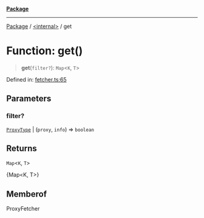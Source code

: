 [**Package**](../../README.md)

***

[Package](../../globals.md) / [\<internal\>](../README.md) / get

# Function: get()

> **get**(`filter?`): `Map`\<`K`, `T`\>

Defined in: [fetcher.ts:65](https://github.com/AlexXanderGrib/proxy-master/blob/ca5aa337e3a3c6ac87453a9ce0f2477b801f4bc9/src/fetcher.ts#L65)

## Parameters

### filter?

[`ProxyType`](../../type-aliases/ProxyType.md) | (`proxy`, `info`) => `boolean`

## Returns

`Map`\<`K`, `T`\>

{Map<K, T>}

## Memberof

ProxyFetcher
